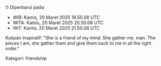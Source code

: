 ⏰ Diperbarui pada:
- WIB: Kamis, 20 Maret 2025 19.50.08 UTC
- WITA: Kamis, 20 Maret 2025 20.50.08 UTC
- WIT: Kamis, 20 Maret 2025 21.50.08 UTC

Kutipan Inspiratif:
"She is a friend of my mind. She gather me, man. The pieces I am, she gather them and give them back to me in all the right order."


Kategori: friendship

